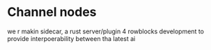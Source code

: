 # Channel nodes
we r makin sidecar, a rust server/plugin 4 rowblocks development to provide interpoerability between tha latest ai
